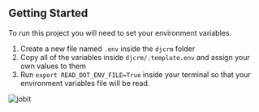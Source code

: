 
## Getting Started

To run this project you will need to set your environment variables.

1. Create a new file named `.env` inside the `djcrm` folder
2. Copy all of the variables inside `djcrm/.template.env` and assign your own values to them
3. Run `export READ_DOT_ENV_FILE=True` inside your terminal so that your environment variables file will be read.

![jobit](https://github.com/germainsafari/escape2/assets/99614251/a97ea0ed-594e-4982-af44-f56feb394312)
